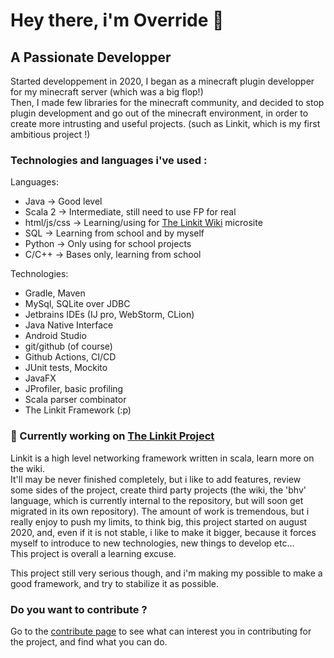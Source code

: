 # Hey there, i'm Override 👋

## A Passionate Developper

Started developpement in 2020, I began as a minecraft plugin developper for my minecraft server (which was a big flop!)  
Then, I made few libraries for the minecraft community, and decided to stop plugin development and go out of the minecraft environment, in order to create more intrusting and useful projects. (such as Linkit, which is my first ambitious project !)

### Technologies and languages i've used :
Languages: 
- Java -> Good level
- Scala 2 -> Intermediate, still need to use FP for real
- html/js/css -> Learning/using for [The Linkit Wiki](github.com/Override-6/Linkit-Wiki) microsite
- SQL -> Learning from school and by myself
- Python -> Only using for school projects
- C/C++ -> Bases only, learning from school

Technologies: 
- Gradle, Maven
- MySql, SQLite over JDBC
- Jetbrains IDEs (IJ pro, WebStorm, CLion)
- Java Native Interface
- Android Studio
- git/github (of course)
- Github Actions, CI/CD
- JUnit tests, Mockito
- JavaFX
- JProfiler, basic profiling
- Scala parser combinator
- The Linkit Framework (:p)

### 🔭 Currently working on [The Linkit Project](https://override-6.github.io/Linkit/)
Linkit is a high level networking framework written in scala, learn more on the wiki.  
It'll may be never finished completely, but i like to add features, review some sides of the project, create third party projects (the wiki, the 'bhv' language, which is currently internal to the repository, but will soon get migrated in its own repository). The amount of work is tremendous, but i really enjoy to push my limits, to
think big, this project started on august 2020, and, even if it is not stable, i like to make it bigger, because it forces myself to introduce to new technologies, new things to develop etc...  
This project is overall a learning excuse.  

This project still very serious though, and i'm making my possible to make a good framework, and try to stabilize it as possible.  

### Do you want to contribute ?
Go to the [contribute page](https://override-6.github.io/Linkit/contribute) to see what can interest you in contributing for the project, and find what you can do.
